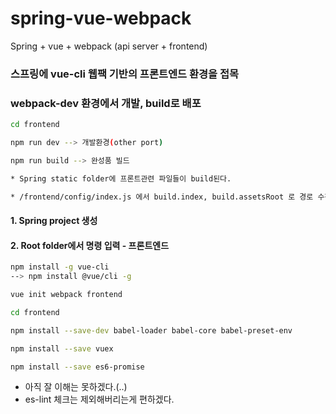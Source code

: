 # spring-vue-webpack

Spring + vue + webpack (api server + frontend)

### 스프링에 vue-cli 웹팩 기반의 프론트엔드 환경을 접목
### webpack-dev 환경에서 개발, build로 배포 

``` bash
cd frontend

npm run dev --> 개발환경(other port)

npm run build --> 완성품 빌드

* Spring static folder에 프론트관련 파일들이 build된다.

* /frontend/config/index.js 에서 build.index, build.assetsRoot 로 경로 수정함.
```


#### 1. Spring project 생성

#### 2. Root folder에서 명령 입력 - 프론트엔드 

```bash
npm install -g vue-cli
--> npm install @vue/cli -g

vue init webpack frontend

cd frontend

npm install --save-dev babel-loader babel-core babel-preset-env

npm install --save vuex

npm install --save es6-promise

```

* 아직 잘 이해는 못하겠다.(..)
* es-lint 체크는 제외해버리는게 편하겠다.
